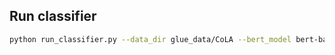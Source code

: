 ## Run classifier

```bash
python run_classifier.py --data_dir glue_data/CoLA --bert_model bert-base-uncased --task_name cola --output_dir out/ --max_seq_length=96 --do_eval --do_train
```
